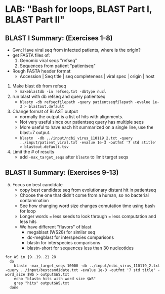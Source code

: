 # LAB: "Bash for loops, BLAST Part I, BLAST Part II"
## BLAST I Summary: (Exercises 1-8)

- Gvn: Have viral seq from infected patients, where is the origin?  
- get FASTA files of:  
    1. Genomic viral seqs "refseq"    
    2. Sequences from patient "patientseq"  
- Rough FASTA header format:  
  - Accession | Seq title | seq completeness | viral spec | origin | host  
1. Make blast db from refseq
    - `makeblastdb -in refseq.txt -dbtype nucl`
2. run blast with db refseq and query patientseq
    - `blastn -db refseqfilepath -query patientseqfilepath -evalue 1e-3 > blastout.default`
3. Change format of BLAST output  
    - normally the output is a list of hits with alignments.
    - Not very useful since our patientseq query has multiple seqs
    - More useful to have each hit summarized on a single line, use the blast+7 output.
    - `blastn  -db ../input/ncbi_virus_110119_2.txt -query ../input/patient_viral.txt -evalue 1e-3 -outfmt '7 std stitle' > blastout.default.tsv`
4. Limit the # of results
    - add `-max_target_seqs` after `blastn` to limit target seqs  

## BLAST II Summary: (Exercises 9-13)

5. Focus on best candidate
    - copy best candidate seq from evolutionary distant hit in patientseq
    - Choose the one that didn't come from a human, so no bacterial contamination
    - See how changing word size changes comutation time using bash for loop
    - Longer words = less seeds to look through = less computation and less hits
    - We have different "flavors" of blast
      - megablast (WS28) for similar seq
      - dc-megblast for interspecies comparisons
      - blastn for interspecies comparisons
      - blastn-short for sequences less than 30 nucleotides
``` 
for WS in {9..19..2} 28
  do
    blastn -max_target_seqs 10000 -db ../input/ncbi_virus_110119_2.txt -query ../input/bestcandidate.txt -evalue 1e-3 -outfmt '7 std title' -word_size $WS > output$WS.txt
    echo "blastn hits with word size $WS"
    grep "hits" output$WS.txt 
  done
 ```



